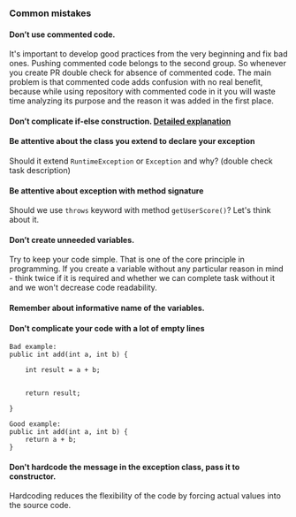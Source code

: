### Common mistakes

#### Don’t use commented code.
It's important to develop good practices from the very beginning and fix bad ones. Pushing commented code belongs to the second group.
So whenever you create PR double check for absence of commented code. 
The main problem is that commented code adds confusion with no real benefit, because while using repository 
with commented code in it you will waste time analyzing its purpose and the reason it was added in the first place. 

#### Don’t complicate if-else construction. [Detailed explanation](https://www.youtube.com/watch?v=P-UmyrbGjwE&list=PL7FuXFaDeEX1smwnp-9ri8DBpgdo7Msu2)

#### Be attentive about the class you extend to declare your exception
Should it extend `RuntimeException` or `Exception` and why? (double check task description)

#### Be attentive about exception with method signature
Should we use `throws` keyword with method `getUserScore()`? Let's think about it.

#### Don’t create unneeded variables.
Try to keep your code simple. That is one of the core principle in programming. If you create a variable without any 
particular reason in mind - think twice if it is required and whether we can complete task without it and we won't 
decrease code readability.

#### Remember about informative name of the variables.

#### Don't complicate your code with a lot of empty lines
```
Bad example:
public int add(int a, int b) {

    int result = a + b;
    
    
    return result;
    
}

Good example:
public int add(int a, int b) {
    return a + b;
}
```

#### Don't hardcode the message in the exception class, pass it to constructor.
Hardcoding reduces the flexibility of the code by forcing actual values into the source code.
